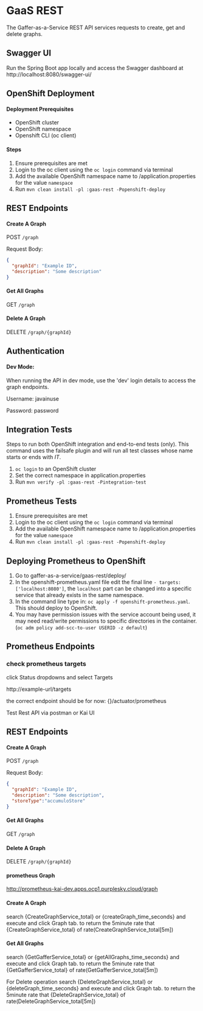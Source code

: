 GaaS REST
=======================

The Gaffer-as-a-Service REST API services requests to create, get and delete graphs.


## Swagger UI

Run the Spring Boot app locally and access the Swagger dashboard at 
http://localhost:8080/swagger-ui/


## OpenShift Deployment

#### Deployment Prerequisites

* OpenShift cluster
* OpenShift namespace
* Openshift CLI (oc client)


#### Steps

1. Ensure prerequisites are met 
2. Login to the oc client using the `oc login` command via terminal 
2. Add the available OpenShift namespace name to /application.properties for the value `namespace`
3. Run `mvn clean install -pl :gaas-rest -Popenshift-deploy`

## REST Endpoints

#### Create A Graph
POST `/graph`

Request Body:
```json
{
  "graphId": "Example ID", 
  "description": "Some description"
}
```

#### Get All Graphs
GET `/graph`

#### Delete A Graph

DELETE `/graph/{graphId}`


## Authentication

#### Dev Mode:
When running the API in dev mode, use the 'dev' login details to access the graph endpoints.

Username: javainuse

Password: password


## Integration Tests

Steps to run both OpenShift integration and end-to-end tests (only). This command uses the failsafe plugin and will run 
all test classes whose name starts or ends with <i>IT</i>.

1. `oc login` to an OpenShift cluster
2. Set the correct namespace in application.properties
3. Run `mvn verify -pl :gaas-rest -Pintegration-test`

## Prometheus Tests

1. Ensure prerequisites are met
2. Login to the oc client using the `oc login` command via terminal
2. Add the available OpenShift namespace name to /application.properties for the value `namespace`
3. Run `mvn clean install -pl :gaas-rest -Popenshift-deploy`

## Deploying Prometheus to OpenShift
1. Go to gaffer-as-a-service/gaas-rest/deploy/
2. In the openshift-prometheus.yaml file edit the final line `- targets: ['localhost:8080']`, the `localhost` part can be changed into a specific service that already exists in the same namespace.
3. In the command line type in: `oc apply -f openshift-prometheus.yaml`. This should deploy to OpenShift.
4. You may have permission issues with the service account being used, it may need read/write permissions to specific directories in the container.(`oc adm policy add-scc-to-user USERID -z default`)
## Prometheus Endpoints

### check  prometheus targets

click Status dropdowns and select Targets

http://example-url/targets

the correct endpoint should be for now: {}/actuator/prometheus

Test Rest API via postman or Kai UI
## REST Endpoints

#### Create A Graph
POST `/graph`

Request Body:
```json
{
  "graphId": "Example ID", 
  "description": "Some description",
  "storeType":"accumuloStore"
}
```

#### Get All Graphs
GET `/graph`

#### Delete A Graph

DELETE `/graph/{graphId}`

#### prometheus Graph
http://prometheus-kai-dev.apps.ocp1.purplesky.cloud/graph


#### Create A Graph
search {CreateGraphService_total} or {createGraph_time_seconds} and execute and click Graph tab.
to return the 5minute rate that {CreateGraphService_total} of
rate(CreateGraphService_total[5m])

#### Get All Graphs
search {GetGafferService_total} or {getAllGraphs_time_seconds} and execute and click Graph tab.
to return the 5minute rate that {GetGafferService_total} of
rate(GetGafferService_total[5m])

For Delete operation
search {DeleteGraphService_total} or {deleteGraph_time_seconds} and execute and click Graph tab.
to return the 5minute rate that {DeleteGraphService_total} of
rate(DeleteGraphService_total[5m])
